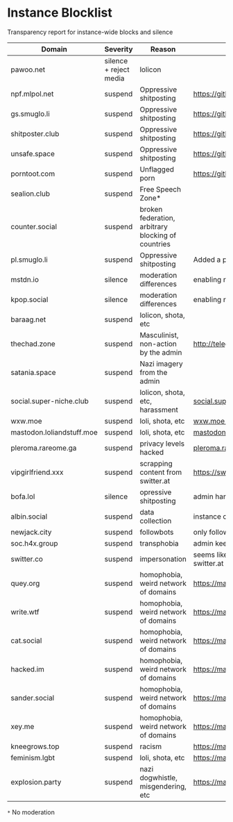 # Instance Blocklist
Transparency report for instance-wide blocks and silence

| Domain          | Severity | Reason                 | More informations |
| --------------- | -------- | ---------------------- | ----------------- |
| pawoo.net | silence + reject media | lolicon | |
| npf.mlpol.net | suspend | Oppressive shitposting | https://github.com/WitchesTown/InstanceInternals/blob/master/Blocklist.md |
| gs.smuglo.li | suspend | Oppressive shitposting | https://github.com/nolanlawson/blocked-on-mastodon
| shitposter.club | suspend  | Oppressive shitposting | https://github.com/nolanlawson/blocked-on-mastodon
| unsafe.space | suspend | Oppressive shitposting | https://github.com/nolanlawson/blocked-on-mastodon
| porntoot.com | suspend | Unflagged porn | https://github.com/nolanlawson/blocked-on-mastodon
| sealion.club | suspend | Free Speech Zone* | 
| counter.social | suspend | broken federation, arbitrary blocking of countries
| pl.smuglo.li | suspend | Oppressive shitposting | Added a pleroma instance on top of the existing gnu social one, apparently
| mstdn.io | silence | moderation differences | enabling neuroatypical-prejudiced memes and emojis
| kpop.social | silence | moderation differences | enabling neuroatypical-prejudiced memes and emojis
| baraag.net | suspend | lolicon, shota, etc |
| thechad.zone | suspend | Masculinist, non-action by the admin | http://telegra.ph/Instances-to-silencesuspend-on-Mastodon-06-23
| satania.space | suspend | Nazi imagery from the admin |
| social.super-niche.club | suspend | lolicon, shota, etc, harassment | [social.super-niche.club on blockchain](https://github.com/dzuk-mutant/blockchain/blob/master/list/instances/social_super-niche_club/social_super-niche_club.md)
| wxw.moe | suspend | loli, shota, etc | [wxw.moe on blockchain](https://github.com/dzuk-mutant/blockchain/blob/master/list/list.md#illustrated-sexualised-depictions-of-people-who-appear-to-be-minors)
| mastodon.loliandstuff.moe | suspend | loli, shota, etc | [mastodon.loliandstuff.moe on blockchain](https://github.com/dzuk-mutant/blockchain/blob/master/list/list.md#illustrated-sexualised-depictions-of-people-who-appear-to-be-minors)
| pleroma.rareome.ga | suspend | privacy levels hacked | [pleroma.rareoma.ga](https://github.com/dzuk-mutant/blockchain/blob/master/list/list.md#securityprivacy-risks)
| vipgirlfriend.xxx | suspend | scrapping content from switter.at | https://switter.at/@switter/100438111942557217
| bofa.lol | silence | opressive shitposting | admin harasses other and created a wiki to harass people
| albin.social | suspend | data collection | instance created with the intent of serving ads, says it will colect data
| newjack.city | suspend | followbots | only follow bots, no real content, seems to be collecting data
| soc.h4x.group | suspend | transphobia | admin keeps harassing other people from time to time
| switter.co | suspend | impersonation | seems like wants to get some users from having the same domain as switter.at
| quey.org | suspend | homophobia, weird network of domains | https://masto.donte.com.br/@status/101029237114034512
| write.wtf | suspend | homophobia, weird network of domains | https://masto.donte.com.br/@status/101029237114034512
| cat.social | suspend | homophobia, weird network of domains | https://masto.donte.com.br/@status/101029237114034512
| hacked.im | suspend | homophobia, weird network of domains | https://masto.donte.com.br/@status/101029237114034512
| sander.social | suspend | homophobia, weird network of domains | https://masto.donte.com.br/@status/101029237114034512
| xey.me | suspend | homophobia, weird network of domains | https://masto.donte.com.br/@status/101029237114034512
| kneegrows.top | suspend | racism | https://masto.donte.com.br/@status/101064422652855227
| feminism.lgbt | suspend | loli, shota, etc | https://masto.donte.com.br/@status/101221249085248077
| explosion.party | suspend | nazi dogwhistle, misgendering, etc | https://masto.donte.com.br/@status/101221292909115764

`*` No moderation
